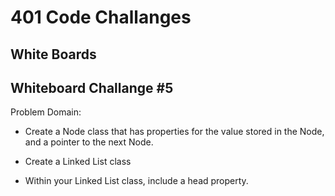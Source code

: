# 401 Code Challanges

## White Boards

## Whiteboard Challange #5

Problem Domain:

- Create a Node class that has properties for the value stored in the Node, and a pointer to the next Node.

- Create a Linked List class

- Within your Linked List class, include a head property.

